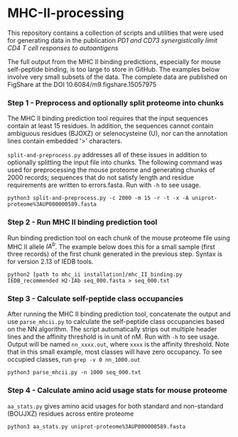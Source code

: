 # MHC-II-processing

This repository contains a collection of scripts and utilities that
were used for generating data in the publication *PD1 and CD73
synergistically limit CD4 T cell responses to autoantigens*

The full output from the MHC II binding predictions, especially for
mouse self-peptide binding, is too large to store in GitHub. The
examples below involve very small subsets of the data. The complete
data are published on FigShare at the DOI 10.6084/m9.figshare.15057975

### Step 1 - Preprocess and optionally split proteome into chunks

The MHC II binding prediction tool requires that the input sequences
contain at least 15 residues. In addition, the sequences cannot
contain ambiguous residues (BJOXZ) or selenocysteine (U), nor can the
annotation lines contain embedded '>' characters.

`split-and-preprocess.py` addresses all of these issues in addition to
optionally splitting the input file into chunks. The following command
was used for preprocessing the mouse proteome and generating chunks of
2000 records; sequences that do not satisfy length and residue
requirements are written to errors.fasta. Run with `-h` to see usage.

```
python3 split-and-preprocess.py -c 2000 -m 15 -r -t -x -A uniprot-proteome%3AUP000000589.fasta
```

### Step 2 - Run MHC II binding prediction tool

Run binding prediction tool on each chunk of the mouse proteome file
using MHC II allele $IA^b$. The example below does this for a small
sample (first three records) of the first chunk generated in the
previous step. Syntax is for version 2.13 of IEDB tools. 

```
python2 [path to mhc_ii installation]/mhc_II_binding.py IEDB_recommended H2-IAb seq_000.fasta > seq_000.txt
```

### Step 3 - Calculate self-peptide class occupancies

After running the MHC II binding prediction tool, concatenate the
output and use `parse_mhcii.py` to calculate the self-peptide class
occupancies based on the NN algorithm. The script automatically strips
out multiple header lines and the affinity threshold is in unit of
nM. Run with `-h` to see usage. Output will be named `nn_xxxx.out`,
where `xxxx` is the affinity threshold. Note that in this small
example, most classes will have zero occupancy. To see occupied
classes, run `grep -v 0 nn_1000.out`

```
python3 parse_mhcii.py -n 1000 seq_000.txt
```

### Step 4 - Calculate amino acid usage stats for mouse proteome

`aa_stats.py` gives amino acid usages for both standard and
non-standard (BOUJXZ) residues across entire proteome

```python3 aa_stats.py uniprot-proteome%3AUP000000589.fasta```
